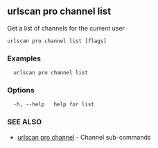 ## urlscan pro channel list

Get a list of channels for the current user

```
urlscan pro channel list [flags]
```

### Examples

```
  urlscan pro channel list
```

### Options

```
  -h, --help   help for list
```

### SEE ALSO

* [urlscan pro channel](urlscan_pro_channel.md)	 - Channel sub-commands


